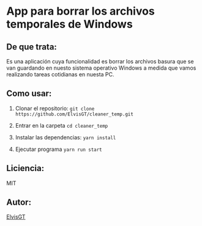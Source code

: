 # App para borrar los archivos temporales de Windows

## De que trata: 

Es una aplicación cuya funcionalidad es borrar los archivos basura que se van guardando en nuesto sistema operativo Windows a medida que vamos realizando tareas cotidianas en nuesta PC.

## Como usar:

1. Clonar el repositorio:
   `git clone https://github.com/ElvisGT/cleaner_temp.git`

2. Entrar en la carpeta
    `cd cleaner_temp`

3. Instalar las dependencias:
   `yarn install`   

4. Ejecutar programa
    `yarn run start`

## Liciencia:
MIT

## Autor:
<a href="https://github.com/ElvisGT">ElvisGT</a>
